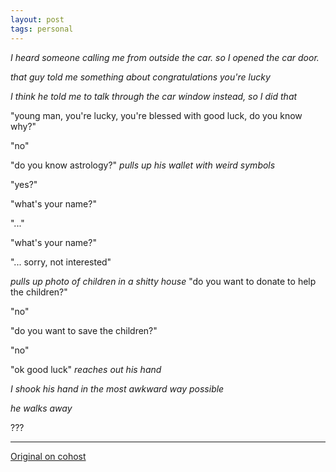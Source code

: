 ```yaml
---
layout: post
tags: personal
---
```


*I heard someone calling me from outside the car. so I opened the car door.*

*that guy told me something about congratulations you're lucky*

*I think he told me to talk through the car window instead, so I did that*

"young man, you're lucky, you're blessed with good luck, do you know why?"

"no"

"do you know astrology?" *pulls up his wallet with weird symbols*

"yes?"

"what's your name?"

"..."

"what's your name?"

"... sorry, not interested"

*pulls up photo of children in a shitty house* "do you want to donate to help the children?"

"no"

"do you want to save the children?"

"no"

"ok good luck" *reaches out his hand*

*I shook his hand in the most awkward way possible*

*he walks away*

???

---

[Original on cohost](https://cohost.org/meow-d/post/7569827-actual-encounter-i-h)
